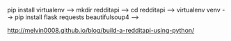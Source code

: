 pip install virtualenv -->
mkdir redditapi -->
cd redditapi -->
virtualenv venv -->
pip install flask requests beautifulsoup4 -->

http://melvin0008.github.io/blog/build-a-redditapi-using-python/
